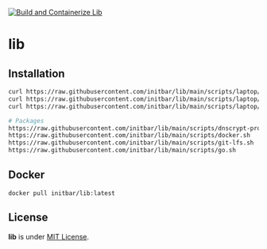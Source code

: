 [![Build and Containerize Lib](https://github.com/initbar/lib/actions/workflows/docker-build-deploy.yml/badge.svg?branch=main)](https://github.com/initbar/lib/actions/workflows/docker-build-deploy.yml)

# lib

## Installation

```bash
curl https://raw.githubusercontent.com/initbar/lib/main/scripts/laptop/linux-cli.sh | bash
curl https://raw.githubusercontent.com/initbar/lib/main/scripts/laptop/linux-etc.sh | bash
curl https://raw.githubusercontent.com/initbar/lib/main/scripts/laptop/linux-gui.sh | bash

# Packages
https://raw.githubusercontent.com/initbar/lib/main/scripts/dnscrypt-proxy.sh
https://raw.githubusercontent.com/initbar/lib/main/scripts/docker.sh
https://raw.githubusercontent.com/initbar/lib/main/scripts/git-lfs.sh
https://raw.githubusercontent.com/initbar/lib/main/scripts/go.sh
```

## Docker

```
docker pull initbar/lib:latest
```

## License

**lib** is under [MIT License](./LICENSE).
